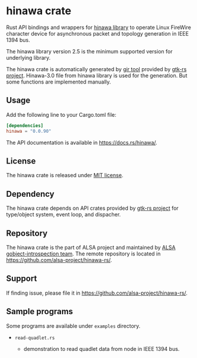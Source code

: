 # hinawa crate

Rust API bindings and wrappers for [hinawa library](https://github.com/alsa-project/libhinawa) to
operate Linux FireWire character device for asynchronous packet and topology generation
in IEEE 1394 bus.

The hinawa library version 2.5 is the minimum supported version for underlying library.

The hinawa crate is automatically generated by [gir tool](https://gtk-rs.org/gir/book/) provided
by [gtk-rs project](https://gtk-rs.org/). Hinawa-3.0 file from hinawa library is used for the
generation. But some functions are implemented manually.

## Usage

Add the following line to your Cargo.toml file:

```toml
[dependencies]
hinawa = "0.0.90"
```

The API documentation is available in <https://docs.rs/hinawa/>.

## License

The hinawa crate is released under [MIT license](https://spdx.org/licenses/MIT.html).

## Dependency

The hinawa crate depends on API crates provided by [gtk-rs project](https://gtk-rs.org/) for
type/object system, event loop, and dispacher.

## Repository

The hinawa crate is the part of ALSA project and maintained by
[ALSA gobject-introspection team](https://alsa-project.github.io/gobject-introspection-docs/).
The remote repository is located in <https://github.com/alsa-project/hinawa-rs/>.

## Support

If finding issue, please file it in <https://github.com/alsa-project/hinawa-rs/>.

## Sample programs
Some programs are available under `examples` directory.

* `read-quadlet.rs`

    * demonstration to read quadlet data from node in IEEE 1394 bus.
